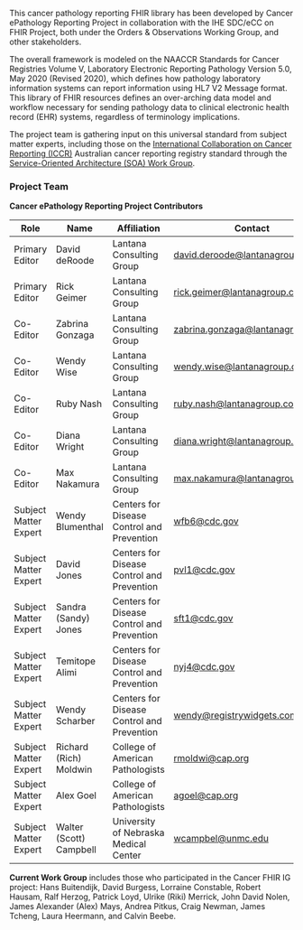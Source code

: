This cancer pathology reporting FHIR library has been developed by Cancer ePathology Reporting Project in collaboration with the IHE SDC/eCC on FHIR Project, both under the Orders & Observations Working Group, and other stakeholders.

The overall framework is modeled on the NAACCR Standards for Cancer Registries Volume V, Laboratory Electronic Reporting Pathology Version 5.0, May 2020 (Revised 2020), which defines how pathology laboratory information systems can report information using HL7 V2 Message format. This library of FHIR resources defines an over-arching data model and workflow necessary for sending pathology data to clinical electronic health record (EHR) systems, regardless of terminology implications. 

The project team is gathering input on this universal standard from subject matter experts, including those on the [International Collaboration on Cancer Reporting (ICCR)](http://www.iccr-cancer.org/) Australian cancer reporting registry standard through the [Service-Oriented Architecture (SOA) Work Group](https://collaboration.opengroup.org/projects/soa/).

### Project Team
**Cancer ePathology Reporting Project Contributors**

| Role | Name | Affiliation | Contact |
| -------- | -------- | -------- | -------- |
| Primary Editor | David deRoode | Lantana Consulting Group | david.deroode@lantanagroup.com|
| Primary Editor | Rick Geimer | Lantana Consulting Group | rick.geimer@lantanagroup.com|
| Co-Editor | Zabrina Gonzaga | Lantana Consulting Group | zabrina.gonzaga@lantanagroup.com|
| Co-Editor | Wendy Wise | Lantana Consulting Group | wendy.wise@lantanagroup.com|
| Co-Editor | Ruby Nash | Lantana Consulting Group | ruby.nash@lantanagroup.com|
| Co-Editor | Diana Wright | Lantana Consulting Group | diana.wright@lantanagroup.com|
| Co-Editor | Max Nakamura | Lantana Consulting Group | max.nakamura@lantanagroup.com|
| Subject Matter Expert | Wendy Blumenthal | Centers for Disease Control and Prevention | wfb6@cdc.gov|
| Subject Matter Expert | David Jones | Centers for Disease Control and Prevention | pvl1@cdc.gov|
| Subject Matter Expert | Sandra (Sandy) Jones | Centers for Disease Control and Prevention | sft1@cdc.gov|
| Subject Matter Expert | Temitope Alimi | Centers for Disease Control and Prevention | nyj4@cdc.gov|
| Subject Matter Expert | Wendy Scharber | Centers for Disease Control and Prevention | wendy@registrywidgets.com|
| Subject Matter Expert | Richard (Rich) Moldwin | College of American Pathologists | rmoldwi@cap.org|
| Subject Matter Expert | Alex Goel | College of American Pathologists | agoel@cap.org|
| Subject Matter Expert | Walter (Scott) Campbell | University of Nebraska Medical Center | wcampbel@unmc.edu |

**Current Work Group** includes those who participated in the Cancer FHIR IG project: Hans Buitendijk, David Burgess, Lorraine Constable, Robert Hausam, Ralf Herzog, Patrick Loyd, Ulrike (Riki) Merrick, John David Nolen, James Alexander (Alex) Mays, Andrea Pitkus, Craig Newman, James Tcheng, Laura Heermann, and Calvin Beebe. 
